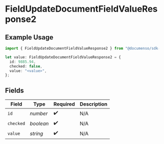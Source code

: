# FieldUpdateDocumentFieldValueResponse2

## Example Usage

```typescript
import { FieldUpdateDocumentFieldValueResponse2 } from "@documenso/sdk-typescript/models/operations";

let value: FieldUpdateDocumentFieldValueResponse2 = {
  id: 9885.94,
  checked: false,
  value: "<value>",
};
```

## Fields

| Field              | Type               | Required           | Description        |
| ------------------ | ------------------ | ------------------ | ------------------ |
| `id`               | *number*           | :heavy_check_mark: | N/A                |
| `checked`          | *boolean*          | :heavy_check_mark: | N/A                |
| `value`            | *string*           | :heavy_check_mark: | N/A                |